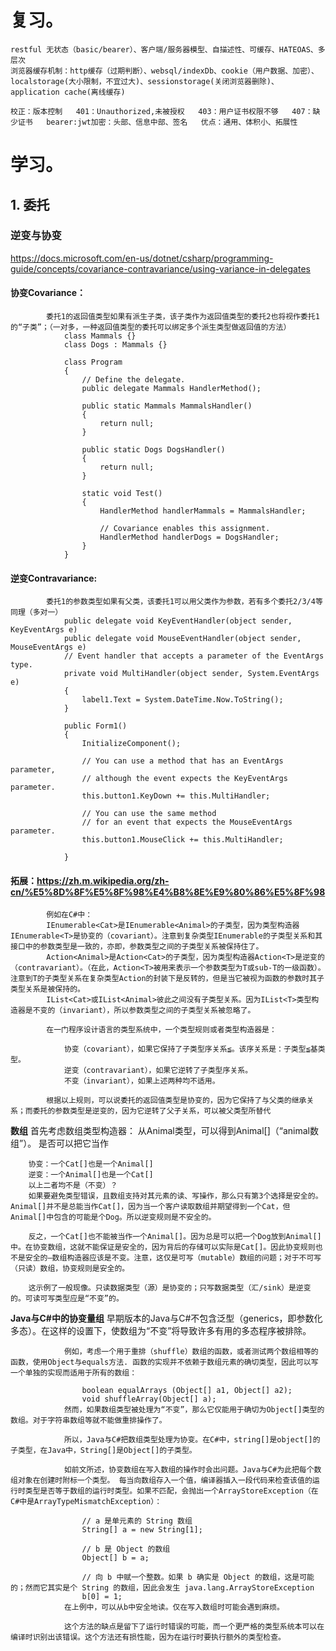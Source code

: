 # 复习。 
    restful 无状态（basic/bearer）、客户端/服务器模型、自描述性、可缓存、HATEOAS、多层次 
    浏览器缓存机制：http缓存（过期判断）、websql/indexDb、cookie（用户数据、加密）、localstorage(大小限制，不宜过大)、sessionstorage(关闭浏览器删除)、application cache(离线缓存)

    校正：版本控制   401：Unauthorized,未被授权   403：用户证书权限不够   407：缺少证书   bearer:jwt加密：头部、信息中部、签名   优点：通用、体积小、拓展性

# 学习。
## 1. 委托

### 逆变与协变
https://docs.microsoft.com/en-us/dotnet/csharp/programming-guide/concepts/covariance-contravariance/using-variance-in-delegates

####   协变Covariance：
            委托1的返回值类型如果有派生子类，该子类作为返回值类型的委托2也将视作委托1的“子类”；（一对多，一种返回值类型的委托可以绑定多个派生类型做返回值的方法）
                class Mammals {}  
                class Dogs : Mammals {}  
                
                class Program  
                {  
                    // Define the delegate.  
                    public delegate Mammals HandlerMethod();  
                
                    public static Mammals MammalsHandler()  
                    {  
                        return null;  
                    }  
                
                    public static Dogs DogsHandler()  
                    {  
                        return null;  
                    }  
                
                    static void Test()  
                    {  
                        HandlerMethod handlerMammals = MammalsHandler;  
                
                        // Covariance enables this assignment.  
                        HandlerMethod handlerDogs = DogsHandler;  
                    }  
                }
####    逆变Contravariance: 
            委托1的参数类型如果有父类，该委托1可以用父类作为参数，若有多个委托2/3/4等同理（多对一）
                public delegate void KeyEventHandler(object sender, KeyEventArgs e)
                public delegate void MouseEventHandler(object sender, MouseEventArgs e)
                // Event handler that accepts a parameter of the EventArgs type.  
                private void MultiHandler(object sender, System.EventArgs e)  
                {  
                    label1.Text = System.DateTime.Now.ToString();  
                }  
                
                public Form1()  
                {  
                    InitializeComponent();  
                
                    // You can use a method that has an EventArgs parameter,  
                    // although the event expects the KeyEventArgs parameter.  
                    this.button1.KeyDown += this.MultiHandler;  
                
                    // You can use the same method
                    // for an event that expects the MouseEventArgs parameter.  
                    this.button1.MouseClick += this.MultiHandler;  
                
                }
#### 拓展：https://zh.m.wikipedia.org/zh-cn/%E5%8D%8F%E5%8F%98%E4%B8%8E%E9%80%86%E5%8F%98
            例如在C#中：
            IEnumerable<Cat>是IEnumerable<Animal>的子类型，因为类型构造器IEnumerable<T>是协变的（covariant）。注意到复杂类型IEnumerable的子类型关系和其接口中的参数类型是一致的，亦即，参数类型之间的子类型关系被保持住了。
            Action<Animal>是Action<Cat>的子类型，因为类型构造器Action<T>是逆变的（contravariant）。（在此，Action<T>被用来表示一个参数类型为T或sub-T的一级函数）。注意到T的子类型关系在复杂类型Action的封装下是反转的，但是当它被视为函数的参数时其子类型关系是被保持的。
            IList<Cat>或IList<Animal>彼此之间没有子类型关系。因为IList<T>类型构造器是不变的（invariant），所以参数类型之间的子类型关系被忽略了。

            在一门程序设计语言的类型系统中，一个类型规则或者类型构造器是：

                协变（covariant），如果它保持了子类型序关系≦。该序关系是：子类型≦基类型。
                逆变（contravariant），如果它逆转了子类型序关系。
                不变（invariant），如果上述两种均不适用。

            根据以上规则，可以说委托的返回值类型是协变的，因为它保持了与父类的继承关系；而委托的参数类型是逆变的，因为它逆转了父子关系，可以被父类型所替代 

            
**数组**
        首先考虑数组类型构造器： 从Animal类型，可以得到Animal[]（“animal数组”）。 是否可以把它当作

        协变：一个Cat[]也是一个Animal[]
        逆变：一个Animal[]也是一个Cat[]
        以上二者均不是（不变）？
        如果要避免类型错误，且数组支持对其元素的读、写操作，那么只有第3个选择是安全的。Animal[]并不是总能当作Cat[]，因为当一个客户读取数组并期望得到一个Cat，但Animal[]中包含的可能是个Dog。所以逆变规则是不安全的。

        反之，一个Cat[]也不能被当作一个Animal[]。因为总是可以把一个Dog放到Animal[]中。在协变数组，这就不能保证是安全的，因为背后的存储可以实际是Cat[]。因此协变规则也不是安全的—数组构造器应该是不变。注意，这仅是可写（mutable）数组的问题；对于不可写（只读）数组，协变规则是安全的。

        这示例了一般现像。只读数据类型（源）是协变的；只写数据类型（汇/sink）是逆变的。可读可写类型应是“不变”的。

            
**Java与C#中的协变量组**
                早期版本的Java与C#不包含泛型（generics，即参数化多态）。在这样的设置下，使数组为“不变”将导致许多有用的多态程序被排除。

                例如，考虑一个用于重排（shuffle）数组的函数，或者测试两个数组相等的函数，使用Object与equals方法. 函数的实现并不依赖于数组元素的确切类型，因此可以写一个单独的实现而适用于所有的数组：

                    boolean equalArrays (Object[] a1, Object[] a2);
                    void shuffleArray(Object[] a);
                然而，如果数组类型被处理为“不变”，那么它仅能用于确切为Object[]类型的数组。对于字符串数组等就不能做重排操作了。

                所以，Java与C#把数组类型处理为协变。在C#中，string[]是object[]的子类型，在Java中，String[]是Object[]的子类型。

                如前文所述，协变数组在写入数组的操作时会出问题。Java与C#为此把每个数组对象在创建时附标一个类型。 每当向数组存入一个值，编译器插入一段代码来检查该值的运行时类型是否等于数组的运行时类型。如果不匹配，会抛出一个ArrayStoreException（在C#中是ArrayTypeMismatchException）：

                    // a 是单元素的 String 数组
                    String[] a = new String[1];

                    // b 是 Object 的数组
                    Object[] b = a;

                    // 向 b 中赋一个整数。如果 b 确实是 Object 的数组，这是可能的；然而它其实是个 String 的数组，因此会发生 java.lang.ArrayStoreException
                    b[0] = 1;
                在上例中，可以从b中安全地读。仅在写入数组时可能会遇到麻烦。

                这个方法的缺点是留下了运行时错误的可能，而一个更严格的类型系统本可以在编译时识别出该错误。这个方法还有损性能，因为在运行时要执行额外的类型检查。
